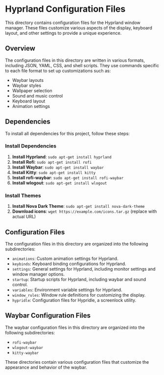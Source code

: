 **Hyprland Configuration Files**
=====================================

This directory contains configuration files for the Hyprland window manager. These files customize various aspects of the display, keyboard layout, and other settings to provide a unique experience.

**Overview**
------------

The configuration files in this directory are written in various formats, including JSON, YAML, CSS, and shell scripts. They use commands specific to each file format to set up customizations such as:

* Waybar layouts
* Waybar styles
* Wallpaper selection
* Sound and music control
* Keyboard layout
* Animation settings

**Dependencies**
-----------------

To install all dependencies for this project, follow these steps:

### Install Dependencies

1. **Install Hyprland**: `sudo apt-get install hyprland`
2. **Install Rofi**: `sudo apt-get install rofi`
3. **Install Waybar**: `sudo apt-get install waybar`
4. **Install Kitty**: `sudo apt-get install kitty`
5. **Install rofi-waybar**: `sudo apt-get install rofi-waybar`
6. **Install wlogout**: `sudo apt-get install wlogout`

### Install Themes

1. **Install Nova Dark Theme**: `sudo apt-get install nova-dark-theme`
2. **Download icons**: `wget https://example.com/icons.tar.gz` (replace with actual URL)

**Configuration Files**
-----------------------

The configuration files in this directory are organized into the following subdirectories:

* `animations`: Custom animation settings for Hyprland.
* `keybinds`: Keyboard binding configurations for Hyprland.
* `settings`: General settings for Hyprland, including monitor settings and window manager options.
* `startup`: Startup scripts for Hyprland, including waybar and sound control.
* `variables`: Environment variable settings for Hyprland.
* `window_rules`: Window rule definitions for customizing the display.
* `hypridle`: Configuration files for Hypridle, a screenlock utility.

**Waybar Configuration Files**
-----------------------------

The waybar configuration files in this directory are organized into the following subdirectories:

* `rofi-waybar`
* `wlogout-waybar`
* `kitty-waybar`

These directories contain various configuration files that customize the appearance and behavior of the waybar.
